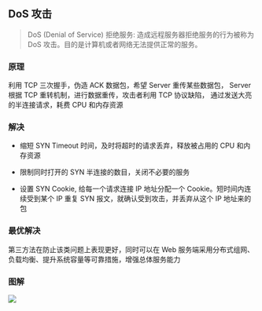 ## DoS 攻击

> DoS (Denial of Service) 拒绝服务: 造成远程服务器拒绝服务的行为被称为 DoS 攻击。目的是计算机或者网络无法提供正常的服务。

### 原理

利用 TCP 三次握手，伪造 ACK 数据包，希望 Server 重传某些数据包， Server 根据 TCP 重转机制，进行数据重传，攻击者利用 TCP 协议缺陷， 通过发送大亮的半连接请求，耗费 CPU 和内存资源

### 解决

 - 缩短 SYN Timeout 时间，及时将超时的请求丢弃，释放被占用的 CPU 和内存资源
 
 - 限制同时打开的 SYN 半连接的数目，关闭不必要的服务

 - 设置 SYN Cookie, 给每一个请求连接 IP 地址分配一个 Cookie。短时间内连续受到某个 IP 重复 SYN 报文，就确认受到攻击，并丢弃从这个 IP 地址来的包

### 最优解决

第三方法在防止该类问题上表现更好，同时可以在 Web 服务端采用分布式组网、负载均衡、提升系统容量等可靠措施，增强总体服务能力

### 图解

<img src="http://f.wetest.qq.com/gqop/20000/LabImage_badad85ba527582bb0c938c2fec9f399.jpg/0" >